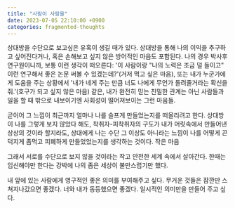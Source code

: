 ```yaml
---
title: "사람이 사람을"
date: 2023-07-05 22:10:00 +0900
categories: fragmented-thoughts
---
```

상대방을 수단으로 보고싶은 유혹이 생길 때가 있다. 상대방을 통해 나의 이익을 추구하고 싶어진다거나, 혹은 손해보고 싶지 않은 방어적인 마음도 포함된다. 나의 경우 박사후 연구원이니까, 보통 이런 생각이 떠오른다: '이 사람이랑 "나의 노력은 조금 덜 들이고" 이런 연구해서 좋은 논문 써볼 수 있겠는데?'(거저 먹고 싶은 마음), 또는 내가 누군가에게 도움을 주는 상황에서 '내가 네게 주는 만큼 너도 나에게 무언가 돌려줄거라는 확신을 줘.'(호구가 되고 싶지 않은 마음) 같은, 내가 완전히 믿는 친밀한 관계는 아닌 사람들과 일을 할 때 밖으로 내보이기엔 사회성이 떨어져보이는 그런 마음들.

곧이어 그 느낌이 최근까지 얼마나 나를 슬프게 만들었는지를 떠올리려고 한다. 상대방이 나를 그렇게 보지 않았다 해도, 착취자-피착취자의 구도가 내가 머릿속에서 만들어낸 상상의 것이라 할지라도, 상대에게 나는 수단 그 이상도 아니라는 느낌이 나를 어떻게 끈덕지게 좀먹고 피폐하게 만들었었는지를 생각하는 것이다. 작은 마음

그래서 서로를 수단으로 보지 않을 것이라는 작고 안전한 세계 속에서 살아간다. 한때는 입신해야만 한다는 강박에 나의 좁은 세상이 불만스럽기만 했다.

내 앞에 있는 사람에게 영구적인 좋은 의미를 부여해주고 싶다. 무거운 것들은 잠깐만 스쳐지나갔으면 좋겠다. 너와 내가 동등했으면 좋겠다. 일시적인 의미만을 만들어 주고 싶다.

